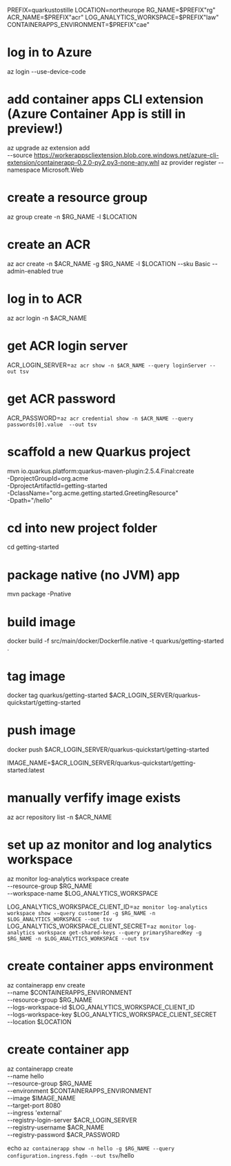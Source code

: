 PREFIX=quarkustostille
LOCATION=northeurope
RG_NAME=$PREFIX"rg"
ACR_NAME=$PREFIX"acr"
LOG_ANALYTICS_WORKSPACE=$PREFIX"law"
CONTAINERAPPS_ENVIRONMENT=$PREFIX"cae"

# log in to Azure
az login --use-device-code

# add container apps CLI extension (Azure Container App is still in preview!)
az upgrade
az extension add \
  --source https://workerappscliextension.blob.core.windows.net/azure-cli-extension/containerapp-0.2.0-py2.py3-none-any.whl
az provider register --namespace Microsoft.Web

# create a resource group
az group create -n $RG_NAME -l $LOCATION

# create an ACR
az acr create -n $ACR_NAME -g $RG_NAME -l $LOCATION --sku Basic --admin-enabled true

# log in to ACR
az acr login -n $ACR_NAME 

# get ACR login server
ACR_LOGIN_SERVER=`az acr show -n $ACR_NAME --query loginServer --out tsv`

# get ACR password 
ACR_PASSWORD=`az acr credential show -n $ACR_NAME --query passwords[0].value  --out tsv`

# scaffold a new Quarkus project 
mvn io.quarkus.platform:quarkus-maven-plugin:2.5.4.Final:create \
    -DprojectGroupId=org.acme \
    -DprojectArtifactId=getting-started \
    -DclassName="org.acme.getting.started.GreetingResource" \
    -Dpath="/hello"

# cd into new project folder
cd getting-started

# package native (no JVM) app
mvn package -Pnative

# build image
docker build -f src/main/docker/Dockerfile.native -t quarkus/getting-started .

# tag image
docker tag quarkus/getting-started $ACR_LOGIN_SERVER/quarkus-quickstart/getting-started

# push image
docker push $ACR_LOGIN_SERVER/quarkus-quickstart/getting-started

IMAGE_NAME=$ACR_LOGIN_SERVER/quarkus-quickstart/getting-started:latest

# manually verfify image exists
az acr repository list -n $ACR_NAME

# set up az monitor and log analytics workspace
az monitor log-analytics workspace create \
    --resource-group $RG_NAME \
    --workspace-name $LOG_ANALYTICS_WORKSPACE

LOG_ANALYTICS_WORKSPACE_CLIENT_ID=`az monitor log-analytics workspace show --query customerId -g $RG_NAME -n $LOG_ANALYTICS_WORKSPACE --out tsv`
LOG_ANALYTICS_WORKSPACE_CLIENT_SECRET=`az monitor log-analytics workspace get-shared-keys --query primarySharedKey -g $RG_NAME -n $LOG_ANALYTICS_WORKSPACE --out tsv`

# create container apps environment
az containerapp env create \
    --name $CONTAINERAPPS_ENVIRONMENT \
    --resource-group $RG_NAME \
    --logs-workspace-id $LOG_ANALYTICS_WORKSPACE_CLIENT_ID \
    --logs-workspace-key $LOG_ANALYTICS_WORKSPACE_CLIENT_SECRET \
    --location $LOCATION

# create container app
az containerapp create \
    --name hello \
    --resource-group $RG_NAME \
    --environment $CONTAINERAPPS_ENVIRONMENT \
    --image $IMAGE_NAME \
    --target-port 8080 \
    --ingress 'external' \
    --registry-login-server $ACR_LOGIN_SERVER \
    --registry-username $ACR_NAME \
    --registry-password $ACR_PASSWORD

echo `az containerapp show -n hello -g $RG_NAME --query configuration.ingress.fqdn --out tsv`/hello 